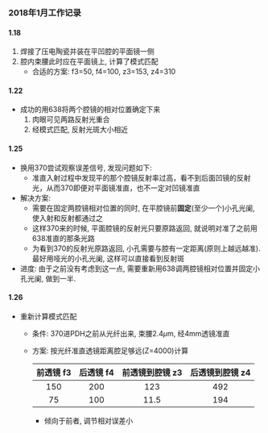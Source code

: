 ### 2018年1月工作记录
#### 1.18
1. 焊接了压电陶瓷并装在平凹腔的平面镜一侧
2. 腔内束腰此时应在平面镜上, 计算了模式匹配
	* 合适的方案: f3=50, f4=100, z3=153, z4=310

#### 1.22
* 成功的用638将两个腔镜的相对位置确定下来
	1. 肉眼可见两路反射光重合
	2. 经模式匹配, 反射光斑大小相近

#### 1.25
* 换用370尝试观察误差信号, 发现问题如下:
	* 准直入射过程中发现平的那个腔镜反射率过高，看不到后面凹镜的反射光，从而370即便对平面镜准直，也不一定对凹镜准直
* 解决方案:
	* 需要在固定两腔镜相对位置的同时, 在平腔镜前**固定**(至少一个)小孔光阑, 使入射和反射都通过之
	* 这样370来的时候, 平面腔镜的反射光只要原路返回, 就说明对准了之前用638准直的那条光路
	* 为看到370的反射光原路返回, 小孔需要与腔有一定距离(原则上越远越准). 最好用哑光的小孔光阑, 这样可以直接看到反射斑
* 进度: 由于之前没有考虑到这一点, 需要重新用638调两腔镜相对位置并固定小孔光阑, 做到一半.

#### 1.26
* 重新计算模式匹配
	* 条件: 370进PDH之前从光纤出来, 束腰2.4$\mu$m, 经4mm透镜准直
	* 方案: 按光纤准直透镜距离腔足够远(Z=4000)计算

		| 前透镜 f3 | 后透镜 f4 | 前透镜到腔镜 z3 | 后透镜到腔镜 z4 |
		| :----: | :----: | :----: | :----: |
		| 150       | 200       | 123           | 492           |
		| 75        | 100       | 11.5          | 194           |
		
		* 倾向于前者, 调节相对误差小
